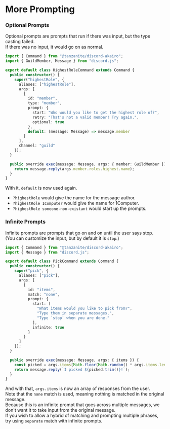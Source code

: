 <!-- markdownlint-disable MD001 -->

# More Prompting

### Optional Prompts

Optional prompts are prompts that run if there was input, but the type casting failed.  
If there was no input, it would go on as normal.

```ts
import { Command } from "@tanzanite/discord-akairo";
import { GuildMember, Message } from "discord.js";

export default class HighestRoleCommand extends Command {
  public constructor() {
    super("highestRole", {
      aliases: ["highestRole"],
      args: [
        {
          id: "member",
          type: "member",
          prompt: {
            start: "Who would you like to get the highest role of?",
            retry: "That's not a valid member! Try again.",
            optional: true
          },
          default: (message: Message) => message.member
        }
      ],
      channel: "guild"
    });
  }

  public override exec(message: Message, args: { member: GuildMember }): Promise<Message> {
    return message.reply(args.member.roles.highest.name);
  }
}
```

With it, `default` is now used again.

- `?highestRole` would give the name for the message author.
- `?highestRole 1Computer` would give the name for 1Computer.
- `?highestRole someone-non-existant` would start up the prompts.

### Infinite Prompts

Infinite prompts are prompts that go on and on until the user says stop.  
(You can customize the input, but by default it is `stop`.)

```ts
import { Command } from "@tanzanite/discord-akairo";
import { Message } from "discord.js";

export default class PickCommand extends Command {
  public constructor() {
    super("pick", {
      aliases: ["pick"],
      args: [
        {
          id: "items",
          match: "none",
          prompt: {
            start: [
              "What items would you like to pick from?",
              "Type them in separate messages.",
              "Type `stop` when you are done."
            ],
            infinite: true
          }
        }
      ]
    });
  }

  public override exec(message: Message, args: { items }) {
    const picked = args.items[Math.floor(Math.random() * args.items.length)];
    return message.reply(`I picked ${picked.trim()}!`);
  }
}
```

And with that, `args.items` is now an array of responses from the user.  
Note that the `none` match is used, meaning nothing is matched in the original message.  
Because this is an infinite prompt that goes across multiple messages, we don't want it to take input from the original message.  
If you wish to allow a hybrid of matching and prompting multiple phrases, try using `separate` match with infinite prompts.
